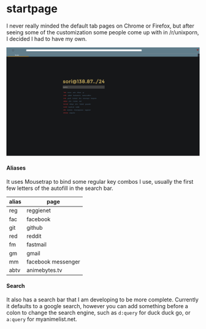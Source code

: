 # startpage

I never really minded the default tab pages on Chrome or Firefox, but after seeing some of the customization some people come up with in /r/unixporn, I decided I had to have my own.

![Main Page](/screenshots/search.png)

#### Aliases
It uses Mousetrap to bind some regular key combos I use, usually the first few letters of the autofill in the search bar.

| alias| page               |
|------|--------------------|
| reg  | reggienet          |
| fac  | facebook           |
| git  | github             |
| red  | reddit             |
| fm   | fastmail           |
| gm   | gmail              |
| mm   | facebook messenger |
| abtv | animebytes.tv      |

#### Search

It also has a search bar that I am developing to be more complete. Currently it defaults to a google search, however you can add something before a colon to change the search engine, such as ```d:query``` for duck duck go, or ```a:query``` for myanimelist.net.
